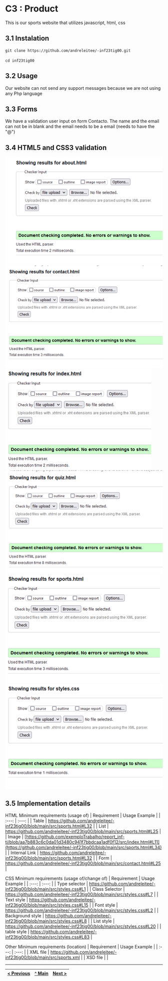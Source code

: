 # C3 : Product

This is our sports website that utilizes javascript, html, css

## 3.1 Instalation

```
git clone https://github.com/andreleitee/-inf23tig00.git

cd inf23tig00
```

## 3.2 Usage

Our website can not send any support messages because we are not using any Php language


## 3.3 Forms

We have a validation user input on form Contacto. The name and the email can not be in blank and the email needs to be a email (needs to have the "@")

## 3.4 HTML5 and CSS3 validation

![An alternative description](images/validacaoW3/about.png) 
![An alternative description](images/validacaoW3/contact.png) 
![An alternative description](images/validacaoW3/index.png) 
![An alternative description](images/validacaoW3/quiz.png) 
![An alternative description](images/validacaoW3/sports.png) 
![An alternative description](images/validacaoW3/stylescss.png) 

## 3.5 Implementation details




HTML Minimum requirements (usage of)
| Requirement | Usage Example |
| :---: | :---: |
| Table | https://github.com/andreleitee/-inf23tig00/blob/main/src/sports.html#L32 |
| List | https://github.com/andreleitee/-inf23tig00/blob/main/src/sports.html#L25 |
| Image |   [https://github.com/exemploTrabalho/report_inf-ti/blob/aa7b883c6c0da01d3480c941f7bbdcaa1adf0f12/src/index.html#L11](https://github.com/andreleitee/-inf23tig00/blob/main/src/sports.html#L34)    |
| Internal Link | https://github.com/andreleitee/-inf23tig00/blob/main/src/sports.html#L32 |
| Form | https://github.com/andreleitee/-inf23tig00/blob/main/src/contact.html#L25 |

CSS Minimum requirements (usage of/change of)
| Requirement | Usage Example |
| :---: | :---: |
| Type selector | https://github.com/andreleitee/-inf23tig00/blob/main/src/styles.css#L1 |
| Class Selector | https://github.com/andreleitee/-inf23tig00/blob/main/src/styles.css#L7 |
| Text style | https://github.com/andreleitee/-inf23tig00/blob/main/src/styles.css#L15 |
| Font style | https://github.com/andreleitee/-inf23tig00/blob/main/src/styles.css#L2 |
| Background style | https://github.com/andreleitee/-inf23tig00/blob/main/src/styles.css#L8 |
| List style | https://github.com/andreleitee/-inf23tig00/blob/main/src/styles.css#L20 |
| table style | https://github.com/andreleitee/-inf23tig00/blob/main/src/styles.css#L83 |

Other Minimum requirements (location)
| Requirement | Usage Example |
| :---: | :---: |
| XML file | https://github.com/andreleitee/-inf23tig00/blob/main/src/sports.xml |
| XSD file |       |





---
[< Previous](c2.md) | [^ Main](../../../) | [Next >](c4.md)
:--- | :---: | ---: 
